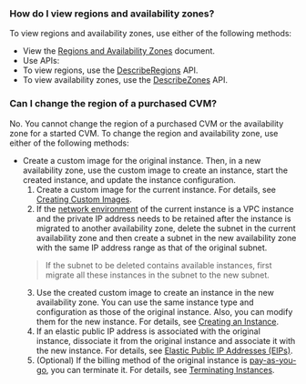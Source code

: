 ### How do I view regions and availability zones?

To view regions and availability zones, use either of the following methods:
- View the [Regions and Availability Zones](https://intl.cloud.tencent.com/document/product/213/6091) document.
- Use APIs:
 - To view regions, use the [DescribeRegions](https://intl.cloud.tencent.com/document/product/213/15708) API.
 - To view availability zones, use the [DescribeZones](https://intl.cloud.tencent.com/document/product/213/35071) API.

### Can I change the region of a purchased CVM?

No. You cannot change the region of a purchased CVM or the availability zone for a started CVM. To change the region and availability zone, use either of the following methods:

- Create a custom image for the original instance. Then, in a new availability zone, use the custom image to create an instance, start the created instance, and update the instance configuration.
  1. Create a custom image for the current instance. For details, see [Creating Custom Images](https://intl.cloud.tencent.com/document/product/213/4942).
  2. If the [network environment](https://intl.cloud.tencent.com/document/product/213/5227) of the current instance is a VPC instance and the private IP address needs to be retained after the instance is migrated to another availability zone, delete the subnet in the current availability zone and then create a subnet in the new availability zone with the same IP address range as that of the original subnet.
  > If the subnet to be deleted contains available instances, first migrate all these instances in the subnet to the new subnet.
  >
  3. Use the created custom image to create an instance in the new availability zone.
  You can use the same instance type and configuration as those of the original instance. Also, you can modify them for the new instance. For details, see [Creating an Instance](https://intl.cloud.tencent.com/document/product/213/4855).
  4. If an elastic public IP address is associated with the original instance, dissociate it from the original instance and associate it with the new instance. For details, see [Elastic Public IP Addresses (EIPs)](https://intl.cloud.tencent.com/document/product/213/5733).
  5. (Optional) If the billing method of the original instance is [pay-as-you-go](https://intl.cloud.tencent.com/document/product/213/2180), you can terminate it. For details, see [Terminating Instances](https://intl.cloud.tencent.com/document/product/213/4930).

